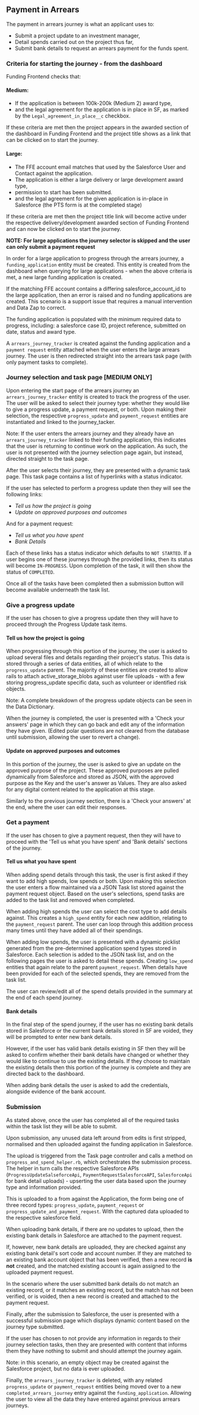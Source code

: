 ## Payment in Arrears

The payment in arrears journey is what an applicant uses to:

- Submit a project update to an investment manager, 
- Detail spends carried out on the project thus far, 
- Submit bank details to request an arrears payment for the funds spent.

### Criteria for starting the journey - from the dashboard

Funding Frontend checks that:

#### Medium:

- If the application is between 100k-200k (Medium 2) award type,
- and the legal agreement for the application is in place in SF, as marked by the `Legal_agreement_in_place__c` checkbox.

If these criteria are met then the project appears in the awarded section of the dashboard in Funding Frontend
and the project title shows as a link that can be clicked on to start the journey.

#### Large:

- The FFE account email matches that used by the Salesforce User and Contact against the application. 
- The application is either a large delivery or large development award type,
- permission to start has been submitted. 
- and the legal agreement for the given application is in-place in Salesforce (the PTS form is at the completed stage)

If these criteria are met then the project title link will become active under the respective delivery/development awarded section of Funding Frontend and can now be clicked on to start the journey.

**NOTE: For large applications the journey selector is skipped and the user can only submit a payment request**

In order for a large application to progress through the arrears journey, a `funding_application` entity must be created. This entity is created from the dashboard when querying for large applications - when the above criteria is met, a new large funding application is created. 

If the matching FFE account contains a differing salesforce_account_id to the large application, then an error is raised and no funding applications are created. This scenario is a support issue that requires a manual intervention and Data Zap to correct. 

The funding application is populated with the minimum required data to progress, including: a salesforce case ID, project reference, submitted on date, status and award type. 

A `arrears_journey_tracker` is created against the funding application and a `payment request` entity attached when the user enters the large arrears journey. The user is then redirected straight into the arrears task page (with only payment tasks to complete). 


### Journey selection and task page [MEDIUM ONLY]

Upon entering the start page of the arrears journey an `arrears_journey_tracker` entity is created to track the progress of the user. The user will be asked to select their journey type: whether they would like to give a progress update, a payment request, or both. Upon making their selection, the respective `progress_update` and `payment_request` entities are instantiated and linked to the journey_tacker. 

Note: If the user enters the arrears journey and they already have an `arrears_journey_tracker` linked to their funding application, this indicates that the user is returning to continue work on the application. As such, the user is not presented with the journey selection page again, but instead, directed straight to the task page. 

After the user selects their journey, they are presented with a dynamic task page. This task page contains a list of hyperlinks with a status indicator. 

If the user has selected to perform a progress update then they will see the following links:

- *Tell us how the project is going*
- *Update on approved purposes and outcomes*

And for a payment request: 

- *Tell us what you have spent*
- *Bank Details*

Each of these links has a status indicator which defaults to `NOT STARTED`. If a user begins one of these journeys through the provided links, then its status will become `IN-PROGRESS`. Upon completion of the task, it will then show the status of `COMPLETED`. 

Once all of the tasks have been completed then a submission button will become available underneath the task list. 

### Give a progress update

If the user has chosen to give a progress update then they will have to proceed through the Progress Update task items. 

#### Tell us how the project is going

When progressing through this portion of the journey, the user is asked to upload several files and details regarding their project's status. This data is stored through a series of data entities, all of which relate to the  `progress_update` parent. The majority of these entities are created to allow rails to attach active_storage_blobs against user file uploads - with a few storing progress_update specific data, such as volunteer or identified risk objects. 

Note: A complete breakdown of the progress update objects can be seen in the Data Dictionary. 

When the journey is completed, the user is presented with a 'Check your answers' page in which they can go back and edit any of the information they have given. (Edited polar questions are not cleared from the database until submission, allowing the user to revert a change).

#### Update on approved purposes and outcomes

In this portion of the journey, the user is asked to give an update on the approved purpose of the project. These approved purposes are pulled dynamically from Salesforce and stored as JSON, with the approved purpose as the Key and the user's answer as Values. They are also asked for any digital content related to the application at this stage. 

Similarly to the previous journey section, there is a 'Check your answers' at the end, where the user can edit their responses.

### Get a payment 

If the user has chosen to give a payment request, then they will have to proceed with the 'Tell us what you have spent' and 'Bank details' sections of the journey. 

#### Tell us what you have spent

When adding spend details through this task, the user is first asked if they want to add high spends, low spends or both. Upon making this selection the user enters a flow maintained via a JSON Task list stored against the payment request object. Based on the user's selections, spend tasks are added to the task list and removed when completed.

When adding high spends the user can select the cost type to add details against. This creates a `high_spend` entity for each new addition, relating to the `payment_request` parent. The user can loop through this addition process many times until they have added all of their spendings. 

When adding low spends, the user is presented with a dynamic picklist generated from the pre-determined application spend types stored in Salesforce. Each selection is added to the JSON task list, and on the following pages the user is asked to detail these spends. Creating `low_spend` entities that again relate to the parent `payment_request`. When details have been provided for each of the selected spends, they are removed from the task list. 

The user can review/edit all of the spend details provided in the summary at the end of each spend journey. 

#### Bank details

In the final step of the spend journey, if the user has no existing bank details stored in Salesforce or the current bank details stored in SF are voided, they will be prompted to enter new bank details. 

However, if the user has valid bank details existing in SF then they will be asked to confirm whether their bank details have changed or whether they would like to continue to use the existing details. If they choose to maintain the existing details then this portion of the journey is complete and they are directed back to the dashboard. 

When adding bank details the user is asked to add the credentials, alongside evidence of the bank account.

### Submission

As stated above, once the user has completed all of the required tasks within the task list they will be able to submit. 

Upon submission, any unused data left around from edits is first stripped, normalised and then uploaded against the funding application in Salesforce. 

The upload is triggered from the Task page controller and calls a method on `progress_and_spend_helper.rb`, which orchestrates the submission process. The helper in turn calls the respective Salesforce APIs (`ProgressUpdateSalseforceApi`, `PaymentRequestSalesforceAPI`, `SalesforceApi` for bank detail uploads) - upserting the user data based upon the journey type and information provided. 

This is uploaded to a from against the Application, the form being one of three record types: `progress_update`, `payment_request` or `progress_update_and_payment_request`. With the captured data uploaded to the respective salesforce field. 

When uploading bank details, if there are no updates to upload, then the existing bank details in Salesforce are attached to the payment request. 

If, however, new bank details are uploaded, they are checked against any existing bank detail's sort code and account number. If they are matched to an existing bank account object that has been verified, then a new record **is not** created, and the matched existing account is again assigned to the uploaded payment request.

In the scenario where the user submitted bank details do not match an existing record, or it matches an existing record, but the match has not been verified, or is voided, then a new record is created and attached to the payment request. 

Finally, after the submission to Salesforce, the user is presented with a successful submission page which displays dynamic content based on the journey type submitted. 

If the user has chosen to not provide any information in regards to their journey selection tasks, then they are presented with content that informs them they have nothing to submit and should attempt the journey again. 

Note: in this scenario, an empty object may be created against the Salesforce project, but no data is ever uploaded. 

Finally, the `arrears_journey_tracker` is deleted, with any related `progress_update` or `payment_request` entities being moved over to a new `completed_arrears_journey` entry against the `funding_application`. Allowing the user to view all the data they have entered against previous arrears journeys. 
